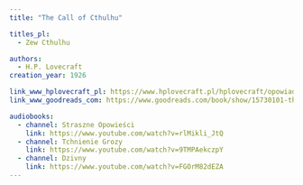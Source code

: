 ```yaml
---
title: "The Call of Cthulhu"

titles_pl:
  - Zew Cthulhu

authors:
  - H.P. Lovecraft
creation_year: 1926

link_www_hplovecraft_pl: https://www.hplovecraft.pl/hplovecraft/opowiadania-nowele-powiesci/the-call-of-cthulhu/
link_www_goodreads_com: https://www.goodreads.com/book/show/15730101-the-call-of-cthulhu

audiobooks:
  - channel: Straszne Opowieści
    link: https://www.youtube.com/watch?v=rlMikli_JtQ
  - channel: Tchnienie Grozy
    link: https://www.youtube.com/watch?v=9TMPAekczpY
  - channel: Dzivny
    link: https://www.youtube.com/watch?v=FGOrM82dEZA
---
```


